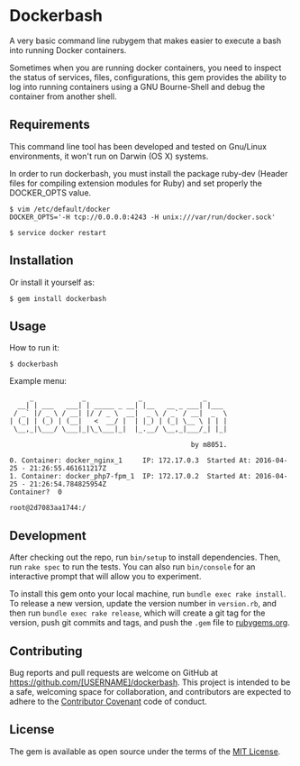 # Dockerbash

A very basic command line rubygem that makes easier to execute a bash into running Docker containers.

Sometimes when you are running docker containers, you need to inspect the status of services, files, configurations, this gem provides the ability to log into running containers using a GNU Bourne-Shell and debug the container from another shell.

## Requirements

This command line tool has been developed and tested on Gnu/Linux environments, it won't run on Darwin (OS X) systems.

In order to run dockerbash, you must install the package ruby-dev (Header files for compiling extension modules for Ruby) and set properly the DOCKER_OPTS value.

```
$ vim /etc/default/docker
DOCKER_OPTS='-H tcp://0.0.0.0:4243 -H unix:///var/run/docker.sock'

$ service docker restart
```

## Installation
Or install it yourself as:

    $ gem install dockerbash

## Usage
How to run it:

```  
$ dockerbash
```  

Example menu:

```
     _            _             _               _
  __| | ___   ___| | _____ _ __| |__   __ _ ___| |___
 / _` |/ _ \ / __| |/ / _ \  __|  _ \ / _` / __|  _  \
| (_| | (_) | (__|   <  __/ |  | |_) | (_| \__ \ | | |
 \__,_|\___/ \___|_|\_\___|_|  |_.__/ \__,_|___/_| |_|
 
                                             by m8051.
                                             
0. Container: docker_nginx_1	 IP: 172.17.0.3	 Started At: 2016-04-25 - 21:26:55.461611217Z
1. Container: docker_php7-fpm_1	 IP: 172.17.0.2	 Started At: 2016-04-25 - 21:26:54.784825954Z
Container?  0

root@2d7083aa1744:/
```                                          
## Development

After checking out the repo, run `bin/setup` to install dependencies. Then, run `rake spec` to run the tests. You can also run `bin/console` for an interactive prompt that will allow you to experiment.

To install this gem onto your local machine, run `bundle exec rake install`. To release a new version, update the version number in `version.rb`, and then run `bundle exec rake release`, which will create a git tag for the version, push git commits and tags, and push the `.gem` file to [rubygems.org](https://rubygems.org).

## Contributing

Bug reports and pull requests are welcome on GitHub at https://github.com/[USERNAME]/dockerbash. This project is intended to be a safe, welcoming space for collaboration, and contributors are expected to adhere to the [Contributor Covenant](http://contributor-covenant.org) code of conduct.


## License

The gem is available as open source under the terms of the [MIT License](http://opensource.org/licenses/MIT).


